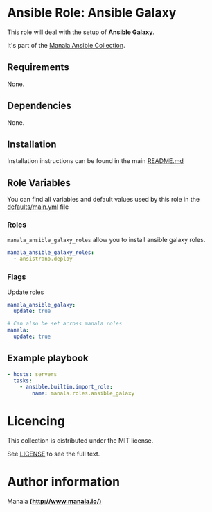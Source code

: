 # Ansible Role: Ansible Galaxy

This role will deal with the setup of __Ansible Galaxy__.

It's part of the [Manala Ansible Collection](https://galaxy.ansible.com/manala/roles).

## Requirements

None.

## Dependencies

None.

## Installation

Installation instructions can be found in the main [README.md](https://github.com/manala/ansible-roles/blob/master/README.md)

## Role Variables

You can find all variables and default values used by this role in the [defaults/main.yml](./defaults/main.yml) file

### Roles

`manala_ansible_galaxy_roles` allow you to install ansible galaxy roles.

```yaml
manala_ansible_galaxy_roles:
  - ansistrano.deploy
```

### Flags

Update roles
```yaml
manala_ansible_galaxy:
  update: true

# Can also be set across manala roles
manala:
  update: true
```

## Example playbook

```yaml
- hosts: servers
  tasks:
    - ansible.builtin.import_role:  
        name: manala.roles.ansible_galaxy
```

# Licencing

This collection is distributed under the MIT license.

See [LICENSE](https://opensource.org/licenses/MIT) to see the full text.

# Author information

Manala [**(http://www.manala.io/)**](http://www.manala.io)
